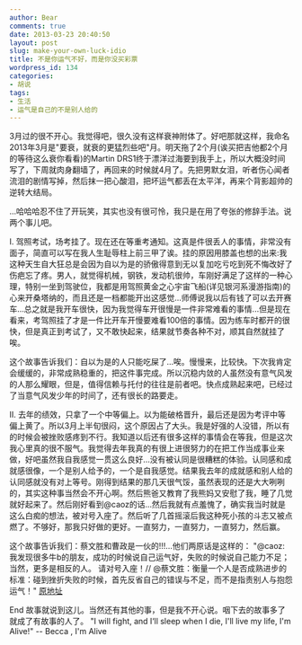 ```yaml
---
author: Bear
comments: true
date: 2013-03-23 20:40:50
layout: post
slug: make-your-own-luck-idio
title: 不是你运气不好，而是你没买彩票
wordpress_id: 134
categories:
- 胡说
tags:
- 生活
- 运气是自己的不是别人给的
---
```


3月过的很不开心。我觉得吧，很久没有这样衰神附体了。好吧那就这样，我命名2013年3月是"要衰，就衰的更猛烈些吧"月。明天拖了2个月(诶买把吉他都2个月的等待这么衰你看看)的Martin DRS1终于漂洋过海要到我手上，所以大概没时间写了，下周就肉身翻墙了，再回来的时候就4月了。先把男默女泪，听者伤心闻者流泪的剧情写掉，然后抹一把心酸泪，把坏运气都丢在太平洋，再来个背影超帅的逆转大结局。

…哈哈哈忍不住了开玩笑，其实也没有很可怜，我只是在用了夸张的修辞手法。说两个事儿吧。
<!-- more -->
I.
驾照考试，场考挂了。现在还在等重考通知。这真是件很丢人的事情，非常没有面子，简直可以写在我人生耻辱柱上前三甲了诶。挂的原因用膝盖也想的出来:我这种天生自大狂总是会因为自以为是的骄傲得意到无以复加吃亏吃到死不悔改好了伤疤忘了疼。男人，就觉得机械，钢铁，发动机很帅，车刚好满足了这样的一种心理，特别一坐到驾驶位，我都是用驾照黄金之心宇宙飞船(详见银河系漫游指南)的心来开桑塔纳的，而且还是一档都能开出这感觉...师傅说我以后有钱了可以去开赛车...总之就是我开车很快，因为我觉得车开很慢是一件非常难看的事情...但是现在看来，考驾照挂了才是一件比开车开慢要难看100倍的事情。因为练车时都开的很快，但是真正到考试了，又不敢快起来，结果就节奏各种不对，顺其自然就挂了唉。

这个故事告诉我们：自以为是的人只能吃屎了...唉。慢慢来，比较快。下次我肯定会缓缓的，非常成熟稳重的，把这件事完成。所以沉稳内敛的人虽然没有意气风发的人那么耀眼，但是，值得信赖与托付的往往是前者吧。快点成熟起来吧，已经过了当意气风发少年的时间了，还有很长的路要走。

II.
去年的绩效，只拿了一个中等偏上。以为能破格晋升，最后还是因为考评中等偏上黄了。所以3月上半旬很闷，这个原因占了大头。我是好强的人没错，所以有的时候会被挫败感疼到不行。我知道以后还有很多这样的事情会在等我，但是这次我心里真的很不服气。我觉得去年我真的有很上进很努力的在把工作当成事业来做，好吧虽然我自我感觉一贯这么良好…没有被认同是很糟糕的体验。认同感和成就感很像，一个是别人给予的，一个是自我感觉。结果我去年的成就感和别人给的认同感就没有对上等号。刚得到结果的那几天很气馁，虽然表现的还是大大咧咧的，其实这种事当然会不开心啊。然后熊爸又教育了我熊妈又安慰了我，睡了几觉就好起来了。然后刚好看到@caoz的话...然后我就有点羞愧了，确实我当时就是这么白痴的想法，被对号入座了。然后听了几首摇滚后我这种死小孩的斗志又被点燃了。不够好，那我只好做的更好。一直努力，一直努力，一直努力，然后赢。

这个故事告诉我们：蔡文胜和曹政是一伙的!!!…他们两原话是这样的： "@caoz:我发现很多牛b的朋友，成功的时候说自己运气好，失败的时候说自己能力不足；当然，更多是相反的人。 请对号入座！// @蔡文胜：衡量一个人是否成熟进步的标准：碰到挫折失败的时候，首先反省自己的错误与不足，而不是指责别人与抱怨运气！" [原地址](http://goo.gl/hfqJO)

End
故事就说到这儿。当然还有其他的事，但是我不开心说。咽下去的故事多了就成了有故事的人了。
"I will fight, and I‘ll sleep when I die, I'll live my life, I'm Alive!" -- Becca , I'm Alive




